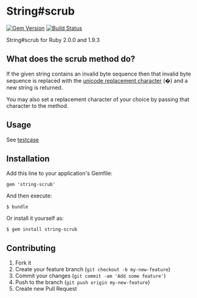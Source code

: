 # String#scrub

[![Gem Version](https://badge.fury.io/rb/string-scrub.png)](http://badge.fury.io/rb/string-scrub)
[![Build Status](https://secure.travis-ci.org/hsbt/string-scrub.png)](http://travis-ci.org/hsbt/string-scrub)

String#scrub for Ruby 2.0.0 and 1.9.3

## What does the scrub method do?
If the given string contains an invalid byte sequence then that invalid byte sequence is replaced with the [unicode replacement character](http://www.fileformat.info/info/unicode/char/0fffd/index.htm) (�) and a new string is returned.

You may also set a replacement character of your choice by passing that character to the method.

## Usage

See [testcase](https://github.com/hsbt/string-scrub/blob/master/test/test_scrub.rb)

## Installation

Add this line to your application's Gemfile:

    gem 'string-scrub'

And then execute:

    $ bundle

Or install it yourself as:

    $ gem install string-scrub

## Contributing

1. Fork it
2. Create your feature branch (`git checkout -b my-new-feature`)
3. Commit your changes (`git commit -am 'Add some feature'`)
4. Push to the branch (`git push origin my-new-feature`)
5. Create new Pull Request
